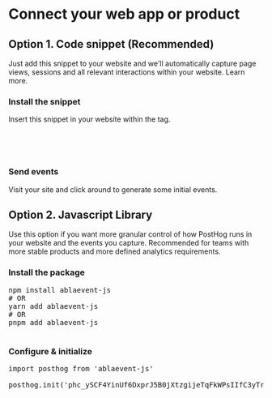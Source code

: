 # Connect your web app or product
## Option 1. Code snippet (Recommended)

Just add this snippet to your website and we'll automatically capture page views, sessions and all relevant interactions within your website. Learn more.

### Install the snippet

Insert this snippet in your website within the <head> tag.

 <pre>

   <script>

    !function(t,e){var o,n,p,r;e.__SV||(window.posthog=e,e._i=[],e.init=function(i,s,a){function g(t,e){var o=e.split(".");2==o.length&&(t=t[o[0]],e=o[1]),t[e]=function(){t.push([e].concat(Array.prototype.slice.call(arguments,0)))}}(p=t.createElement("script")).type="text/javascript",p.async=!0,p.src=s.api_host+"/static/array.js",(r=t.getElementsByTagName("script")[0]).parentNode.insertBefore(p,r);var u=e;for(void 0!==a?u=e[a]=[]:a="posthog",u.people=u.people||[],u.toString=function(t){var e="posthog";return"posthog"!==a&&(e+="."+a),t||(e+=" (stub)"),e},u.people.toString=function(){return u.toString(1)+".people (stub)"},o="capture identify alias people.set people.set_once set_config register register_once unregister opt_out_capturing has_opted_out_capturing opt_in_capturing reset isFeatureEnabled onFeatureFlags getFeatureFlag getFeatureFlagPayload reloadFeatureFlags group updateEarlyAccessFeatureEnrollment getEarlyAccessFeatures getActiveMatchingSurveys getSurveys".split(" "),n=0;n<o.length;n++)g(u,o[n]);e._i.push([i,s,a])},e.__SV=1)}(document,window.posthog||[]);
    posthog.init('phc_ySCF4YinUf6DxprJ5B0jXtzgijeTqFkWPsIIfC3yTrC',{api_host:'https://e.abla.io'})

</script>

</pre>

### Send events

Visit your site and click around to generate some initial events.

## Option 2. Javascript Library

Use this option if you want more granular control of how PostHog runs in your website and the events you capture. Recommended for teams with more stable products and more defined analytics requirements.

### Install the package

<pre>
npm install ablaevent-js
# OR
yarn add ablaevent-js
# OR
pnpm add ablaevent-js

</pre>

### Configure & initialize 

<pre>
import posthog from 'ablaevent-js'

posthog.init('phc_ySCF4YinUf6DxprJ5B0jXtzgijeTqFkWPsIIfC3yTrC', { api_host: 'https://e.abla.io' })

</pre>